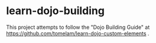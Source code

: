 # learn-dojo-building

This project attempts to follow the "Dojo Building Guide" at https://github.com/tomelam/learn-dojo-custom-elements .
